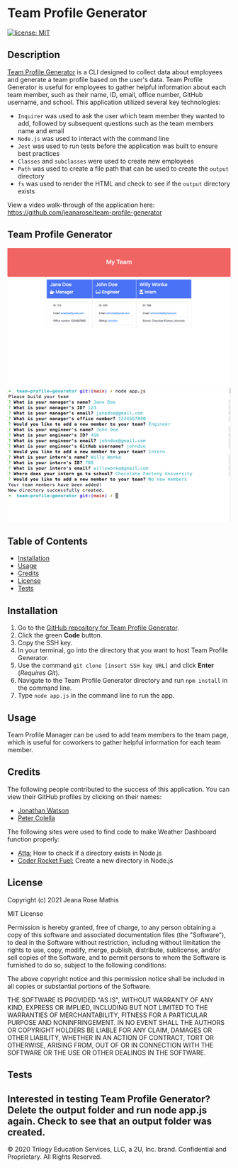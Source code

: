 # Team Profile Generator

[![license: MIT](https://img.shields.io/badge/License-MIT-yellow.svg)](https://opensource.org/licenses/MIT)

## Description
[Team Profile Generator](https://jeanarose.github.io/team-profile-generator) is a CLI designed to collect data about employees and generate a team profile based on the user's data. Team Profile Generator is useful for employees to gather helpful information about each team member, such as their name, ID, email, office number, GitHub username, and school. This application utilized several key technologies:
* `Inquirer` was used to ask the user which team member they wanted to add, followed by subsequent questions such as the team members name and email
* `Node.js` was used to interact with the command line
* `Jest` was used to run tests before the application was built to ensure best practices
* `Classes` and `subclasses` were used to create new employees 
* `Path` was used to create a file path that can be used to create the `output` directory
* `fs` was used to render the HTML and check to see if the `output` directory exists

View a video walk-through of the application here: https://github.com/jeanarose/team-profile-generator

## Team Profile Generator
![Screenshot of Team Profile webpage.](assets/images/team-profile-screenshot.png)
<kbd>![Screenshot of Team Profile command line interface.](assets/images/team-profile-generator-screenshot.png)<kbd>

## Table of Contents

- [Installation](#installation)
- [Usage](#usage)
- [Credits](#credits)
- [License](#license)
- [Tests](#tests)

## Installation
1. Go to the [GitHub repository for Team Profile Generator](https://github.com/jeanarose/team-profile-generator).
2. Click the green **Code** button.
3. Copy the SSH key.
4. In your terminal, go into the directory that you want to host Team Profile Generator.
5. Use the command `git clone [insert SSH key URL]` and click **Enter** (_Requires Git_).
6. Navigate to the Team Profile Generator directory and run `npm install` in the command line.
7. Type `node app.js` in the command line to run the app.

## Usage
Team Profile Manager can be used to add team members to the team page, which is useful for coworkers to gather helpful information for each team member. 

## Credits
The following people contributed to the success of this application. You can view their GitHub profiles by clicking on their names:
* [Jonathan Watson](https://github.com/jonathanjwatson)
* [Peter Colella](https://github.com/petercolella)

The following sites were used to find code to make Weather Dashboard function properly:
* [Atta:](https://attacomsian.com/blog/nodejs-check-if-directory-exists#:~:text=The%20simplest%20way%20to%20check,existsSync()%20method.&text=The%20existsSync()%20method%20returns,the%20path%20exists%2C%20false%20otherwise.) How to check if a directory exists in Node.js
* [Coder Rocket Fuel:](https://coderrocketfuel.com/article/create-a-new-directory-in-node-js) Create a new directory in Node.js
## License
Copyright (c) 2021 Jeana Rose Mathis

MIT License

Permission is hereby granted, free of charge, to any person obtaining a copy
of this software and associated documentation files (the "Software"), to deal
in the Software without restriction, including without limitation the rights
to use, copy, modify, merge, publish, distribute, sublicense, and/or sell
copies of the Software, and to permit persons to whom the Software is
furnished to do so, subject to the following conditions:

The above copyright notice and this permission notice shall be included in all
copies or substantial portions of the Software.

THE SOFTWARE IS PROVIDED "AS IS", WITHOUT WARRANTY OF ANY KIND, EXPRESS OR
IMPLIED, INCLUDING BUT NOT LIMITED TO THE WARRANTIES OF MERCHANTABILITY,
FITNESS FOR A PARTICULAR PURPOSE AND NONINFRINGEMENT. IN NO EVENT SHALL THE
AUTHORS OR COPYRIGHT HOLDERS BE LIABLE FOR ANY CLAIM, DAMAGES OR OTHER
LIABILITY, WHETHER IN AN ACTION OF CONTRACT, TORT OR OTHERWISE, ARISING FROM,
OUT OF OR IN CONNECTION WITH THE SOFTWARE OR THE USE OR OTHER DEALINGS IN THE
SOFTWARE.

## Tests
Interested in testing Team Profile Generator? 
Delete the output folder and run node app.js again. Check to see that an output folder was created.
---

© 2020 Trilogy Education Services, LLC, a 2U, Inc. brand. Confidential and Proprietary. All Rights Reserved.
